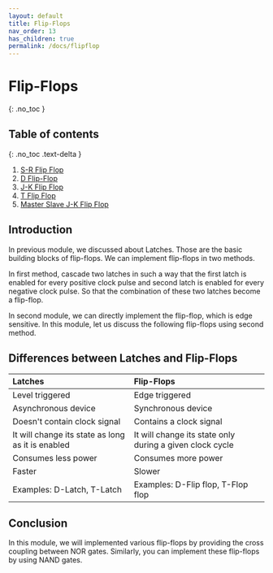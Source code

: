 ```yaml
---
layout: default
title: Flip-Flops
nav_order: 13
has_children: true
permalink: /docs/flipflop
---
```


# Flip-Flops
{: .no_toc }

## Table of contents
{: .no_toc .text-delta }

1. [S-R Flip Flop](https://learn.circuitverse.org/docs/flipflop/sr_flipflop.html)
1. [D Flip-Flop](https://learn.circuitverse.org/docs/flipflop/d_flipflop.html)
1. [J-K Flip Flop](https://learn.circuitverse.org/docs/flipflop/jk_flipflop.html)
1. [T Flip Flop](https://learn.circuitverse.org/docs/flipflop/t_flipflop.html)
1. [Master Slave J-K Flip Flop](https://learn.circuitverse.org/docs/flipflop/masterslave_jk_flipflop.html)

## Introduction

In previous module, we discussed about Latches. Those are the basic building blocks of flip-flops. We can implement flip-flops in two methods.

In first method, cascade two latches in such a way that the first latch is enabled for every positive clock pulse and second latch is enabled for every negative clock pulse. So that the combination of these two latches become a flip-flop.

In second module, we can directly implement the flip-flop, which is edge sensitive. In this module, let us discuss the following flip-flops using second method.

## Differences between Latches and Flip-Flops


| Latches       | Flip-Flops     |
|:------------|:--------------|
| Level triggered | Edge triggered |
| Asynchronous device | Synchronous device |
| Doesn't contain clock signal | Contains a clock signal |
| It will change its state as long as it is enabled | It will change its state only during a given clock cycle |
| Consumes less power | Consumes more power |
| Faster | Slower |
| Examples: D-Latch, T-Latch | Examples: D-Flip flop, T-Flop flop |


## Conclusion

In this module, we will implemented various flip-flops by providing the cross coupling between NOR gates. Similarly, you can implement these flip-flops by using NAND gates.



